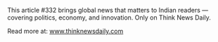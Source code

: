 This article #332 brings global news that matters to Indian readers — covering politics, economy, and innovation. Only on Think News Daily.

Read more at: www.thinknewsdaily.com
